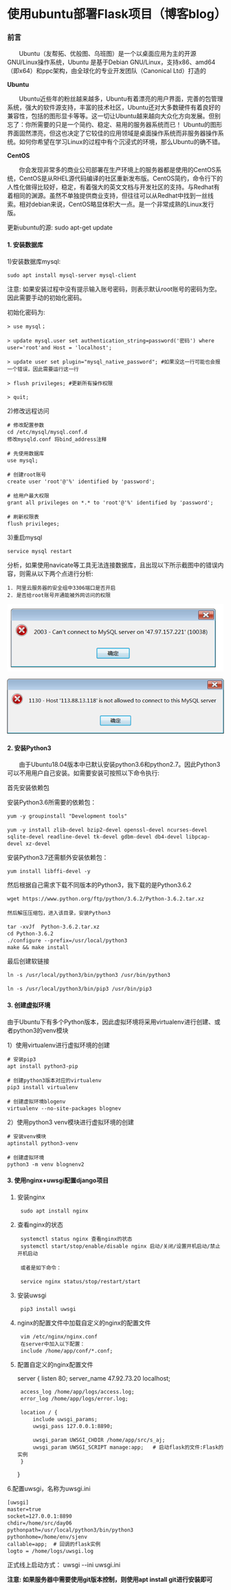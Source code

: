 

# 使用ubuntu部署Flask项目（博客blog）

### 前言

&nbsp;&nbsp;&nbsp;&nbsp;&nbsp;&nbsp;&nbsp;Ubuntu（友帮拓、优般图、乌班图）是一个以桌面应用为主的开源GNU/Linux操作系统，Ubuntu 是基于Debian GNU/Linux，支持x86、amd64（即x64）和ppc架构，由全球化的专业开发团队（Canonical Ltd）打造的

<b>Ubuntu</b>

&nbsp;&nbsp;&nbsp;&nbsp;&nbsp;&nbsp;&nbsp;Ubuntu近些年的粉丝越来越多，Ubuntu有着漂亮的用户界面，完善的包管理系统，强大的软件源支持，丰富的技术社区，Ubuntu还对大多数硬件有着良好的兼容性，包括的图形显卡等等。这一切让Ubuntu越来越向大众化方向发展。但别忘了：你所需要的只是一个简约、稳定、易用的服务器系统而已！
Ubuntu的图形界面固然漂亮，但这也决定了它较佳的应用领域是桌面操作系统而非服务器操作系统。如何你希望在学习Linux的过程中有个沉浸式的环境，那么Ubuntu的确不错。

<b>CentOS</b>

&nbsp;&nbsp;&nbsp;&nbsp;&nbsp;&nbsp;&nbsp;你会发现非常多的商业公司部署在生产环境上的服务器都是使用的CentOS系统，CentOS是从RHEL源代码编译的社区重新发布版。CentOS简约，命令行下的人性化做得比较好，稳定，有着强大的英文文档与开发社区的支持。与Redhat有着相同的渊源。虽然不单独提供商业支持，但往往可以从Redhat中找到一丝线索。相对debian来说，CentOS略显体积大一点。是一个非常成熟的Linux发行版。

更新ubuntu的源: sudo apt-get update

#### 1. 安装数据库


1)安装数据库mysql:

	sudo apt install mysql-server mysql-client

注意: 如果安装过程中没有提示输入账号密码，则表示默认root账号的密码为空。因此需要手动的初始化密码。

初始化密码为:
	
	> use mysql；
	
	> update mysql.user set authentication_string=password('密码') where user='root'and Host = 'localhost';
	
	> update user set plugin="mysql_native_password"; #如果没这一行可能也会报一个错误，因此需要运行这一行
	 
	> flush privileges; #更新所有操作权限
	
	> quit;

2)修改远程访问

	# 修改配置参数
	cd /etc/mysql/mysql.conf.d
	修改mysqld.conf 将bind_address注释
	
	# 先使用数据库
	use mysql;
	
	# 创建root账号
	create user 'root'@'%' identified by 'password';
	
	# 给用户最大权限
	grant all privileges on *.* to 'root'@'%' identified by 'password';
	
	# 刷新权限表
 	flush privileges;


3)重启mysql

	service mysql restart


分析，如果使用navicate等工具无法连接数据库，且出现以下所示截图中的错误内容，则需从以下两个点进行分析:

	1. 阿里云服务器的安全组中3306端口是否开启
	2. 是否给root账号开通能被外网访问的权限

![图](images/ubuntu_mysql_not_connect.png)

![图](images/ubuntu_mysql_not_connect2.png)


#### 2. 安装Python3

&nbsp;&nbsp;&nbsp;&nbsp;&nbsp;&nbsp;&nbsp;由于Ubuntu18.04版本中已默认安装python3.6和python2.7。因此Python3可以不用用户自己安装。如需要安装可按照以下命令执行:

首先安装依赖包

安装Python3.6所需要的依赖包：

	yum -y groupinstall "Development tools"
	
	yum -y install zlib-devel bzip2-devel openssl-devel ncurses-devel sqlite-devel readline-devel tk-devel gdbm-devel db4-devel libpcap-devel xz-devel

安装Python3.7还需额外安装依赖包：

	yum install libffi-devel -y

然后根据自己需求下载不同版本的Python3，我下载的是Python3.6.2

	wget https://www.python.org/ftp/python/3.6.2/Python-3.6.2.tar.xz
	
	然后解压压缩包，进入该目录，安装Python3
	
	tar -xvJf  Python-3.6.2.tar.xz
	cd Python-3.6.2
	./configure --prefix=/usr/local/python3
	make && make install

最后创建软链接

	ln -s /usr/local/python3/bin/python3 /usr/bin/python3
	
	ln -s /usr/local/python3/bin/pip3 /usr/bin/pip3


#### 3. 创建虚拟环境

由于Ubuntu下有多个Python版本，因此虚拟环境将采用virtualenv进行创建、或者python3的venv模块

1）使用virtualenv进行虚拟环境的创建
	
	# 安装pip3
	apt install python3-pip
	
	# 创建python3版本对应的virtualenv
	pip3 install virtualenv
	
	# 创建虚拟环境blogenv
	virtualenv --no-site-packages blognev

2）使用python3 venv模块进行虚拟环境的创建
	
	# 安装venv模块
	aptinstall python3-venv
	
	# 创建虚拟环境
	python3 -m venv blognenv2

#### 3. 使用nginx+uwsgi配置django项目

1. 安装nginx

		sudo apt install nginx
	
2. 查看nginx的状态

		systemctl status nginx 查看nginx的状态
		systemctl start/stop/enable/disable nginx 启动/关闭/设置开机启动/禁止开机启动
		
		或者是如下命令：
	
		service nginx status/stop/restart/start


3. 安装uwsgi
	
		pip3 install uwsgi

4. nginx的配置文件中加载自定义的nginx的配置文件

		vim /etc/nginx/nginx.conf
		在server中加入以下配置：
		include /home/app/conf/*.conf;


5. 配置自定义的nginx配置文件

	server {
	    listen       80;
	    server_name 47.92.73.20 localhost;
	
	    access_log /home/app/logs/access.log;
	    error_log /home/app/logs/error.log;
	    
	    location / {
	        include uwsgi_params;
	        uwsgi_pass 127.0.0.1:8890;
	    
	        uwsgi_param UWSGI_CHDIR /home/app/src/s_aj;
	        uwsgi_param UWSGI_SCRIPT manage:app;   # 启动flask的文件:Flask的实例
	    }
	}


6.配置uwsgi，名称为uwsgi.ini

	[uwsgi]
	master=true
	socket=127.0.0.1:8890
	chdir=/home/src/day06
	pythonpath=/usr/local/python3/bin/python3
	pythonhome=/home/env/sjenv
	callable=app;  # 回调的flask实例
	logto = /home/logs/uwsgi.log


正式线上启动方式： uwsgi --ini uwsgi.ini


<b>注意: 如果服务器中需要使用git版本控制，则使用apt install git进行安装即可</b>
